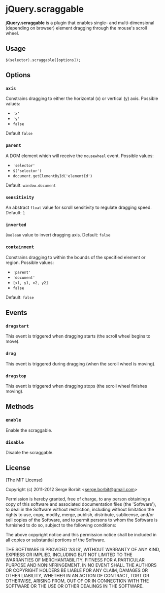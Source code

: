 # jQuery.scraggable

**jQuery.scraggable** is a plugin that enables single- and multi-dimensional (depending on browser) element dragging through the mouse's scroll wheel.

## Usage

    $(selector).scraggable([options]);

## Options

### `axis`

Constrains dragging to either the horizontal (x) or vertical (y) axis. Possible values:

* `'x'`
* `'y'`
* `false`

Default `false`

### `parent`

A DOM element which will receive the `mousewheel` event. Possible values:

* `'selector'`
* `$('selector')`
* `document.getElementById('elementId')`

Default: `window.document`

### `sensitivity`

An abstract `float` value for scroll sensitivity to regulate dragging speed. Default: `1`

### `inverted`

`Boolean` value to invert dragging axis. Default: `false`

### `containment`

Constrains dragging to within the bounds of the specified element or region. Possible values:

* `'parent'`
* `'document'`
* `[x1, y1, x2, y2]`
* `false`

Default: `false`

## Events

### `dragstart`

This event is triggered when dragging starts (the scroll wheel begins to move).

### `drag`

This event is triggered during dragging (when the scroll wheel is moving).

### `dragstop`

This event is triggered when dragging stops (the scroll wheel finishes moving).

## Methods

### `enable`

Enable the scraggable.

### `disable`

Disable the scraggable.

## License 

(The MIT License)

Copyright (c) 2011-2012 Serge Borbit &lt;serge.borbit@gmail.com&gt;

Permission is hereby granted, free of charge, to any person obtaining
a copy of this software and associated documentation files (the
'Software'), to deal in the Software without restriction, including
without limitation the rights to use, copy, modify, merge, publish,
distribute, sublicense, and/or sell copies of the Software, and to
permit persons to whom the Software is furnished to do so, subject to
the following conditions:

The above copyright notice and this permission notice shall be
included in all copies or substantial portions of the Software.

THE SOFTWARE IS PROVIDED 'AS IS', WITHOUT WARRANTY OF ANY KIND,
EXPRESS OR IMPLIED, INCLUDING BUT NOT LIMITED TO THE WARRANTIES OF
MERCHANTABILITY, FITNESS FOR A PARTICULAR PURPOSE AND NONINFRINGEMENT.
IN NO EVENT SHALL THE AUTHORS OR COPYRIGHT HOLDERS BE LIABLE FOR ANY
CLAIM, DAMAGES OR OTHER LIABILITY, WHETHER IN AN ACTION OF CONTRACT,
TORT OR OTHERWISE, ARISING FROM, OUT OF OR IN CONNECTION WITH THE
SOFTWARE OR THE USE OR OTHER DEALINGS IN THE SOFTWARE.